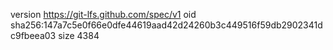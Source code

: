version https://git-lfs.github.com/spec/v1
oid sha256:147a7c5e0f66e0dfe44619aad42d24260b3c449516f59db2902341dc9fbeea03
size 4384
